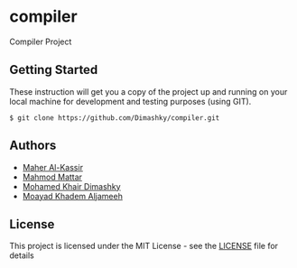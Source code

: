 # compiler
Compiler Project
## Getting Started
These instruction will get you a copy of the project up and running on your local machine for development and testing purposes (using GIT).
```
$ git clone https://github.com/Dimashky/compiler.git
```
## Authors
* [Maher Al-Kassir](https://github.com/maheralkassir)
* [Mahmod Mattar](https://github.com/Mahmoud-Mattar)
* [Mohamed Khair Dimashky](https://github.com/dimashky)
* [Moayad Khadem Aljameeh](https://github.com/medokadem)
## License
This project is licensed under the MIT License - see the [LICENSE](LICENSE) file for details
